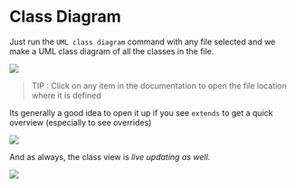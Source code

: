 # Class Diagram

Just run the `UML class diagram` command with any file selected and we make a UML class diagram of all the classes in the file.

![](https://raw.githubusercontent.com/johnpaularthur/johnpaularthur.github.io/master/screens/uml/basic.png)

> TIP : Click on any item in the documentation to open the file location where it is defined

Its generally a good idea to open it up if you see `extends` to get a quick overview (especially to see overrides)

![](https://raw.githubusercontent.com/johnpaularthur/johnpaularthur.github.io/master/screens/uml/override.png)

And as always, the class view is *live updating as well*.

![](https://raw.githubusercontent.com/johnpaularthur/johnpaularthur.github.io/master/screens/uml/live.gif)

